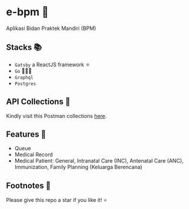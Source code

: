 # e-bpm 🤰

Aplikasi Bidan Praktek Mandiri (BPM)

## Stacks 📚

  - `Gatsby` a ReactJS framework ⚛️
  - `Go` 🚶🏼‍♂️
  - `Graphql`
  - `Postgres`

## API Collections 📖

Kindly visit this Postman collections [here](https://documenter.getpostman.com/view/16607319/UVRAJSJY).

## Features 🧪

  - Queue
  - Medical Record
  - Medical Patient: General, Intranatal Care (INC), Antenatal Care (ANC), Immunization, Family Planning (Keluarga Berencana)

## Footnotes 🐾

Please give this repo a star if you like it! ⭐️
